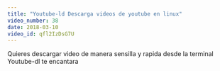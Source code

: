 ```yaml
---
title: "Youtube-ld Descarga videos de youtube en linux"
video_number: 38
date: 2018-03-10
video_id: qfl2IzDsG7U
---
```


Quieres descargar video de manera sensilla y rapida desde la terminal Youtube-dl te encantara 

